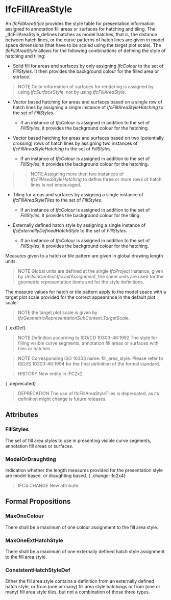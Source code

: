 # IfcFillAreaStyle

An _IfcFillAreaStyle_ provides the style table for presentation information assigned to annotation fill areas or surfaces for hatching and tiling. The _IfcFillAreaStyle_defines hatches as model hatches, that is, the distance between hatch lines, or the curve patterns of hatch lines are given in model space dimensions (that have to be scaled using the target plot scale). The _IfcFillAreaStyle_ allows for the following combinations of defining the style of hatching and tiling:

* Solid fill for areas and surfaces by only assigning _IfcColour_ to the set of _FillStyles_. It then provides the background colour for the filled area or surface.

> NOTE Color information of surfaces for rendering is assigned by using _IfcSurfaceStyle_, not by using _IfcFillAreaStyle_.

* Vector based hatching for areas and surfaces based on a single row of hatch lines by assigning a single instance of _IfcFillAreaStyleHatching_ to the set of _FillStyles_.
    * If an instance of _IfcColour_ is assigned in addition to the set of _FillStyles_, it provides the background colour for the hatching.

* Vector based hatching for areas and surfaces based on two (potentially crossing) rows of hatch lines by assigning two instances of _IfcFillAreaStyleHatching_ to the set of _FillStyles._
    * If an instance of _IfcColour_ is assigned in addition to the set of _FillStyles_, it provides the background colour for the hatching.


>
>> NOTE Assigning more then two instances of _IfcFillAreaStyleHatching_ to define three or more rows of hatch lines is not encouraged.


>
* Tiling for areas and surfaces by assigning a single instance of _IfcFillAreaStyleTiles_ to the set of _FillStyles_.
    * If an instance of _IfcColour_ is assigned in addition to the set of _FillStyles_, it provides the background colour for the tiling.


* Externally defined hatch style by assigning a single instance of _IfcExternallyDefinedHatchStyle_ to the set of _FillStyles_.
    * If an instance of _IfcColour_ is assigned in addition to the set of _FillStyles_, it provides the background colour for the hatching.

Measures given to a hatch or tile pattern are given in global drawing length units.

> NOTE Global units are defined at the single _IfcProject_ instance, given by _UnitsInContext:IfcUnitAssignment_, the same units are used for the geometric representation items and for the style definitions.

The measure values for hatch or tile pattern apply to the model space with a target plot scale provided for the correct appearance in the default plot scale.

> NOTE the target plot scale is given by _IfcGeometricRepresentationSubContext.TargetScale_.

{ .extDef}
> NOTE Definition according to ISO/CD 10303-46:1992
> The style for filling visible curve segments, annotation fill areas or surfaces with tiles or hatches.

> NOTE Corresponding ISO 10303 name: fill_area_style. Please refer to ISO/IS 10303-46:1994 for the final definition of the formal standard.

> HISTORY New entity in IFC2x2.

{ .deprecated}
> DEPRECATION The use of IfcFillAreaStyleTiles is deprecated, as its definition might change is future releases.

## Attributes

### FillStyles
The set of fill area styles to use in presenting visible curve segments, annotation fill areas or surfaces.

### ModelOrDraughting
Indication whether the length measures provided for the presentation style are model based, or draughting based.
{ .change-ifc2x4}
> IFC4 CHANGE New attribute.

## Formal Propositions

### MaxOneColour
There shall be a maximum of one colour assignment to the fill area style.

### MaxOneExtHatchStyle
There shall be a maximum of one externally defined hatch style assignment to the fill area style.

### ConsistentHatchStyleDef
Either the fill area style contains a definition from an externally defined hatch style, or from (one or many) fill area style hatchings or from (one or many) fill area style tiles, but not a combination of those three types.
